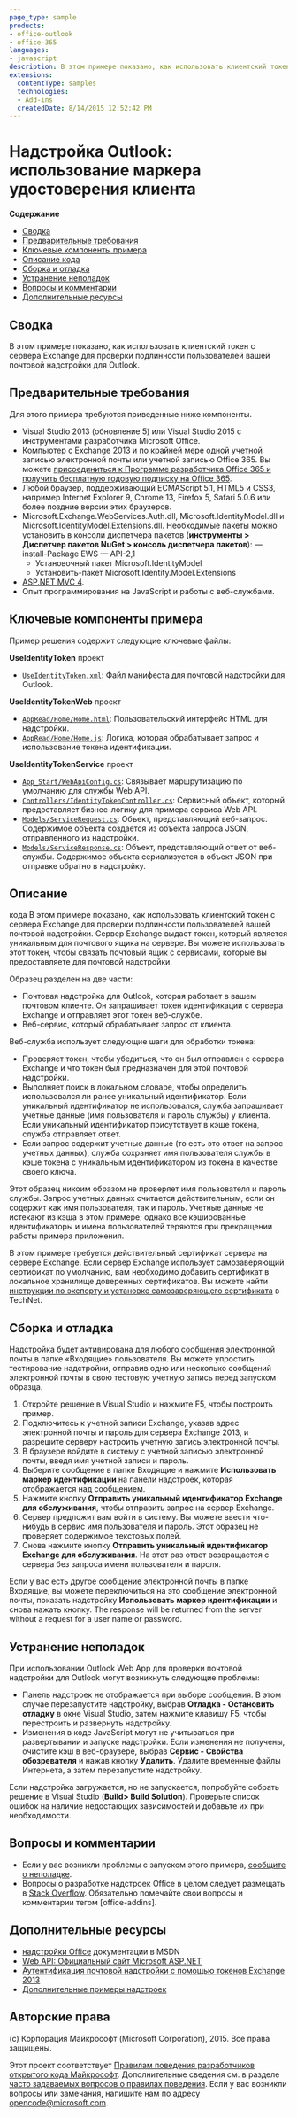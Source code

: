 ```yaml
---
page_type: sample
products:
- office-outlook
- office-365
languages:
- javascript
description: В этом примере показано, как использовать клиентский токен с сервера Exchange для проверки подлинности пользователей вашей почтовой надстройки для Outlook.
extensions:
  contentType: samples
  technologies:
  - Add-ins
  createdDate: 8/14/2015 12:52:42 PM
---
```

# Надстройка Outlook: использование маркера удостоверения клиента

**Содержание**

* [Сводка](#summary)
* [Предварительные требования](#prerequisites)
* [Ключевые компоненты примера](#components)
* [Описание кода](#codedescription)
* [Сборка и отладка](#build)
* [Устранение неполадок](#troubleshooting)
* [Вопросы и комментарии](#questions)
* [Дополнительные ресурсы](#additional-resources)

<a name="summary"></a>
## Сводка
В этом примере показано, как использовать клиентский токен с сервера Exchange для проверки подлинности пользователей вашей почтовой надстройки для Outlook. 

<a name="prerequisites"></a>
## Предварительные требования ##

Для этого примера требуются приведенные ниже компоненты.  

  - Visual Studio 2013 (обновление 5) или Visual Studio 2015 с инструментами разработчика Microsoft Office. 
  - Компьютер с Exchange 2013 и по крайней мере одной учетной записью электронной почты или учетной записью Office 365. Вы можете [присоединиться к Программе разработчика Office 365 и получить бесплатную годовую подписку на Office 365](https://aka.ms/devprogramsignup).
  - Любой браузер, поддерживающий ECMAScript 5.1, HTML5 и CSS3, например Internet Explorer 9, Chrome 13, Firefox 5, Safari 5.0.6 или более поздние версии этих браузеров.
  - Microsoft.Exchange.WebServices.Auth.dll, Microsoft.IdentityModel.dll и Microsoft.IdentityModel.Extensions.dll. Необходимые пакеты можно установить в консоли диспетчера пакетов (**инструменты > Диспетчер пакетов NuGet > консоль диспетчера пакетов**): — install-Package EWS — API-2,1 
	- Установочный пакет Microsoft.IdentityModel  
	- Установить-пакет Microsoft.Identity.Model.Extensions  
  - [ASP.NET MVC 4](http://www.asp.net/mvc/mvc4).
  - Опыт программирования на JavaScript и работы с веб-службами.

<a name="components"></a>
## Ключевые компоненты примера
Пример решения содержит следующие ключевые файлы:

**UseIdentityToken** проект

- [```UseIdentityToken.xml```](https://github.com/OfficeDev/Outlook-Add-in-JavaScript-UseIdentityToken/blob/master/UseIdentityToken/UseIdentityTokenManifest/UseIdentityToken.xml): Файл манифеста для почтовой надстройки для Outlook.

**UseIdentityTokenWeb** проект

- [```AppRead/Home/Home.html```](https://github.com/OfficeDev/Outlook-Add-in-JavaScript-UseIdentityToken/blob/master/UseIdentityTokenWeb/AppRead/Home/Home.html): Пользовательский интерфейс HTML для надстройки.
- [```AppRead/Home/Home.js```](https://github.com/OfficeDev/Outlook-Add-in-JavaScript-UseIdentityToken/blob/master/UseIdentityTokenWeb/AppRead/Home/Home.js): Логика, которая обрабатывает запрос и использование токена идентификации.

**UseIdentityTokenService** проект

- [```App_Start/WebApiConfig.cs```](https://github.com/OfficeDev/Outlook-Add-in-JavaScript-UseIdentityToken/blob/master/UseIdentityTokenService/App_Start/WebApiConfig.cs): Связывает маршрутизацию по умолчанию для службы Web API.
- [```Controllers/IdentityTokenController.cs```](https://github.com/OfficeDev/Outlook-Add-in-JavaScript-UseIdentityToken/blob/master/UseIdentityTokenService/Controllers/IdentityTokenController.cs): Сервисный объект, который предоставляет бизнес-логику для примера сервиса Web API.
- [```Models/ServiceRequest.cs```](https://github.com/OfficeDev/Outlook-Add-in-JavaScript-UseIdentityToken/blob/master/UseIdentityTokenService/Models/ServiceRequest.cs): Объект, представляющий веб-запрос. Содержимое объекта создается из объекта запроса JSON, отправленного из надстройки.
- [```Models/ServiceResponse.cs```](https://github.com/OfficeDev/Outlook-Add-in-JavaScript-UseIdentityToken/blob/master/UseIdentityTokenService/Models/ServiceResponse.cs): Объект, представляющий ответ от веб-службы. Содержимое объекта сериализуется в объект JSON при отправке обратно в надстройку.

<a name="codedescription"></a>
## Описание
кода В этом примере показано, как использовать клиентский токен с сервера Exchange для проверки подлинности пользователей вашей почтовой надстройки.
Сервер Exchange выдает токен, который является уникальным для почтового ящика на сервере. Вы можете использовать этот токен, чтобы связать почтовый ящик с сервисами, которые вы предоставляете для почтовой надстройки.

Образец разделен на две части:  
- Почтовая надстройка для Outlook, которая работает в вашем почтовом клиенте. Он запрашивает токен идентификации с сервера Exchange и отправляет этот токен веб-службе.
- Веб-сервис, который обрабатывает запрос от клиента.

Веб-служба использует следующие шаги для обработки токена:

- Проверяет токен, чтобы убедиться, что он был отправлен с сервера Exchange и что токен был предназначен для этой почтовой надстройки.
- Выполняет поиск в локальном словаре, чтобы определить, использовался ли ранее уникальный идентификатор. Если уникальный идентификатор не использовался, служба запрашивает учетные данные (имя пользователя и пароль службы) у клиента. Если уникальный идентификатор присутствует в кэше токена, служба отправляет ответ.
- Если запрос содержит учетные данные (то есть это ответ на запрос учетных данных), служба сохраняет имя пользователя службы в кэше токена с уникальным идентификатором из токена в качестве своего ключа.

Этот образец никоим образом не проверяет имя пользователя и пароль службы. Запрос учетных данных считается действительным, если он содержит как имя пользователя, так и пароль. Учетные данные не истекают из кэша в этом примере; однако все кэшированные идентификаторы и имена пользователей теряются при прекращении работы примера приложения.

В этом примере требуется действительный сертификат сервера на сервере Exchange. Если сервер Exchange использует самозаверяющий сертификат по умолчанию, вам необходимо добавить сертификат в локальное хранилище доверенных сертификатов. Вы можете найти [инструкции по экспорту и установке самозаверяющего сертификата](http://social.technet.microsoft.com/wiki/contents/articles/13898.how-to-export-a-self-signed-server-certificate-and-import-it-on-a-another-server-in-windows-server-2008-r2.aspx) в TechNet.


<a name="build"></a>
## Сборка и отладка ##
Надстройка будет активирована для любого сообщения электронной почты в папке «Входящие» пользователя. Вы можете упростить тестирование надстройки, отправив одно или несколько сообщений электронной почты в свою тестовую учетную запись перед запуском образца.

1. Откройте решение в Visual Studio и нажмите F5, чтобы построить пример. 
2. Подключитесь к учетной записи Exchange, указав адрес электронной почты и пароль для сервера Exchange 2013, и разрешите серверу настроить учетную запись электронной почты.  
3. В браузере войдите в систему с учетной записью электронной почты, введя имя учетной записи и пароль.  
4. Выберите сообщение в папке Входящие и нажмите **Использовать маркер идентификации** на панели надстроек, которая отображается над сообщением.  
5. Нажмите кнопку **Отправить уникальный идентификатор Exchange для обслуживания**, чтобы отправить запрос на сервер Exchange.  
6. Сервер предложит вам войти в систему. Вы можете ввести что-нибудь в сервис имя пользователя и пароль. Этот образец не проверяет содержимое текстовых полей.  
7. Снова нажмите кнопку **Отправить уникальный идентификатор Exchange для обслуживания**. На этот раз ответ возвращается с сервера без запроса имени пользователя и пароля.  

Если у вас есть другое сообщение электронной почты в папке Входящие, вы можете переключиться на это сообщение электронной почты, показать надстройку **Использовать маркер идентификации** и снова нажать кнопку. The response will be returned from the server without a request for a user name or password.


<a name="troubleshooting"></a>
## Устранение неполадок
При использовании Outlook Web App для проверки почтовой надстройки для Outlook могут возникнуть следующие проблемы:

- Панель надстроек не отображается при выборе сообщения. В этом случае перезапустите надстройку, выбрав **Отладка - Остановить отладку** в окне Visual Studio, затем нажмите клавишу F5, чтобы перестроить и развернуть надстройку.  
- Изменения в коде JavaScript могут не учитываться при развертывании и запуске надстройки. Если изменения не получены, очистите кэш в веб-браузере, выбрав **Сервис - Свойства обозревателя** и нажав кнопку **Удалить**. Удалите временные файлы Интернета, а затем перезапустите надстройку.

Если надстройка загружается, но не запускается, попробуйте собрать решение в Visual Studio (**Build> Build Solution**). Проверьте список ошибок на наличие недостающих зависимостей и добавьте их при необходимости.

<a name="questions"></a>
## Вопросы и комментарии

- Если у вас возникли проблемы с запуском этого примера, [сообщите о неполадке](https://github.com/OfficeDev/Outlook-Add-in-JavaScript-UseIdentityToken/issues).
- Вопросы о разработке надстроек Office в целом следует размещать в [Stack Overflow](http://stackoverflow.com/questions/tagged/office-addins). Обязательно помечайте свои вопросы и комментарии тегом [office-addins].

<a name="additional-resources"></a>
## Дополнительные ресурсы
- [надстройки Office](https://msdn.microsoft.com/library/office/jj220060.aspx) документации в MSDN
- [Web API: Официальный сайт Microsoft ASP.NET](http://www.asp.net/web-api)  
- [Аутентификация почтовой надстройки с помощью токенов Exchange 2013](http://msdn.microsoft.com/library/c0520a1e-d9ba-495a-a99f-6816d7d2a23e)  
- [Дополнительные примеры надстроек](https://github.com/OfficeDev?utf8=%E2%9C%93&query=-Add-in)

## Авторские права
(c) Корпорация Майкрософт (Microsoft Corporation), 2015. Все права защищены.


Этот проект соответствует [Правилам поведения разработчиков открытого кода Майкрософт](https://opensource.microsoft.com/codeofconduct/). Дополнительные сведения см. в разделе [часто задаваемых вопросов о правилах поведения](https://opensource.microsoft.com/codeofconduct/faq/). Если у вас возникли вопросы или замечания, напишите нам по адресу [opencode@microsoft.com](mailto:opencode@microsoft.com).
